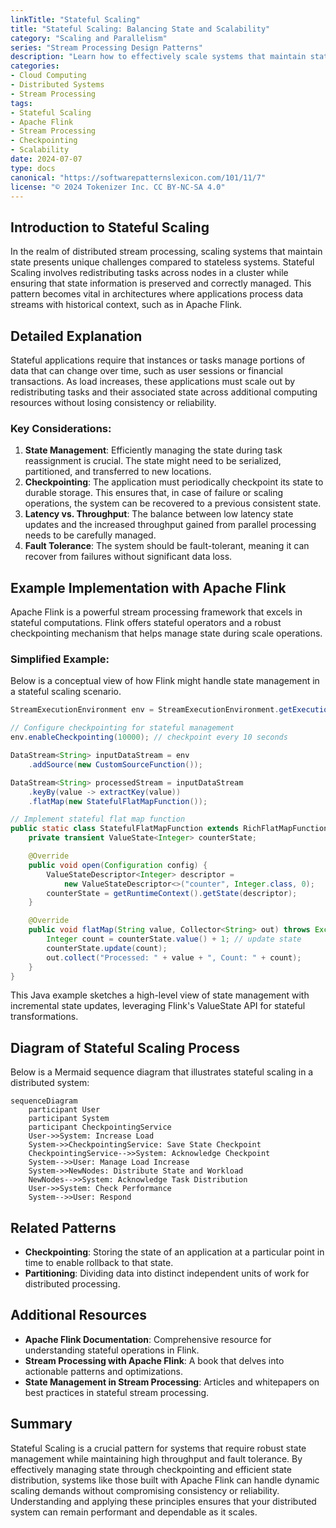 ```yaml
---
linkTitle: "Stateful Scaling"
title: "Stateful Scaling: Balancing State and Scalability"
category: "Scaling and Parallelism"
series: "Stream Processing Design Patterns"
description: "Learn how to effectively scale systems that maintain state, distributing stateful tasks across nodes with proper state management and checkpointing."
categories:
- Cloud Computing
- Distributed Systems
- Stream Processing
tags:
- Stateful Scaling
- Apache Flink
- Stream Processing
- Checkpointing
- Scalability
date: 2024-07-07
type: docs
canonical: "https://softwarepatternslexicon.com/101/11/7"
license: "© 2024 Tokenizer Inc. CC BY-NC-SA 4.0"
---
```


## Introduction to Stateful Scaling

In the realm of distributed stream processing, scaling systems that maintain state presents unique challenges compared to stateless systems. Stateful Scaling involves redistributing tasks across nodes in a cluster while ensuring that state information is preserved and correctly managed. This pattern becomes vital in architectures where applications process data streams with historical context, such as in Apache Flink.

## Detailed Explanation

Stateful applications require that instances or tasks manage portions of data that can change over time, such as user sessions or financial transactions. As load increases, these applications must scale out by redistributing tasks and their associated state across additional computing resources without losing consistency or reliability.

### Key Considerations:

1. **State Management**: Efficiently managing the state during task reassignment is crucial. The state might need to be serialized, partitioned, and transferred to new locations.
2. **Checkpointing**: The application must periodically checkpoint its state to durable storage. This ensures that, in case of failure or scaling operations, the system can be recovered to a previous consistent state.
3. **Latency vs. Throughput**: The balance between low latency state updates and the increased throughput gained from parallel processing needs to be carefully managed.
4. **Fault Tolerance**: The system should be fault-tolerant, meaning it can recover from failures without significant data loss.

## Example Implementation with Apache Flink

Apache Flink is a powerful stream processing framework that excels in stateful computations. Flink offers stateful operators and a robust checkpointing mechanism that helps manage state during scale operations.

### Simplified Example:

Below is a conceptual view of how Flink might handle state management in a stateful scaling scenario.

```java
StreamExecutionEnvironment env = StreamExecutionEnvironment.getExecutionEnvironment();

// Configure checkpointing for stateful management
env.enableCheckpointing(10000); // checkpoint every 10 seconds

DataStream<String> inputDataStream = env
    .addSource(new CustomSourceFunction());

DataStream<String> processedStream = inputDataStream
    .keyBy(value -> extractKey(value))
    .flatMap(new StatefulFlatMapFunction());

// Implement stateful flat map function
public static class StatefulFlatMapFunction extends RichFlatMapFunction<String, String> {
    private transient ValueState<Integer> counterState;

    @Override
    public void open(Configuration config) {
        ValueStateDescriptor<Integer> descriptor = 
            new ValueStateDescriptor<>("counter", Integer.class, 0);
        counterState = getRuntimeContext().getState(descriptor);
    }

    @Override
    public void flatMap(String value, Collector<String> out) throws Exception {
        Integer count = counterState.value() + 1; // update state
        counterState.update(count);
        out.collect("Processed: " + value + ", Count: " + count);
    }
}
```

This Java example sketches a high-level view of state management with incremental state updates, leveraging Flink's ValueState API for stateful transformations.

## Diagram of Stateful Scaling Process

Below is a Mermaid sequence diagram that illustrates stateful scaling in a distributed system:

```mermaid
sequenceDiagram
    participant User
    participant System
    participant CheckpointingService
    User->>System: Increase Load
    System->>CheckpointingService: Save State Checkpoint
    CheckpointingService-->>System: Acknowledge Checkpoint
    System-->>User: Manage Load Increase
    System->>NewNodes: Distribute State and Workload
    NewNodes-->>System: Acknowledge Task Distribution
    User->>System: Check Performance
    System-->>User: Respond
```

## Related Patterns

- **Checkpointing**: Storing the state of an application at a particular point in time to enable rollback to that state.
- **Partitioning**: Dividing data into distinct independent units of work for distributed processing.

## Additional Resources

- **Apache Flink Documentation**: Comprehensive resource for understanding stateful operations in Flink.
- **Stream Processing with Apache Flink**: A book that delves into actionable patterns and optimizations.
- **State Management in Stream Processing**: Articles and whitepapers on best practices in stateful stream processing.

## Summary

Stateful Scaling is a crucial pattern for systems that require robust state management while maintaining high throughput and fault tolerance. By effectively managing state through checkpointing and efficient state distribution, systems like those built with Apache Flink can handle dynamic scaling demands without compromising consistency or reliability. Understanding and applying these principles ensures that your distributed system can remain performant and dependable as it scales.

